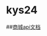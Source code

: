 # kys24

##[商城api文档](https://github.com/Duolaimon/kys24/blob/master/%E5%95%86%E5%9F%8EAPI%E6%96%87%E6%A1%A3.md)

